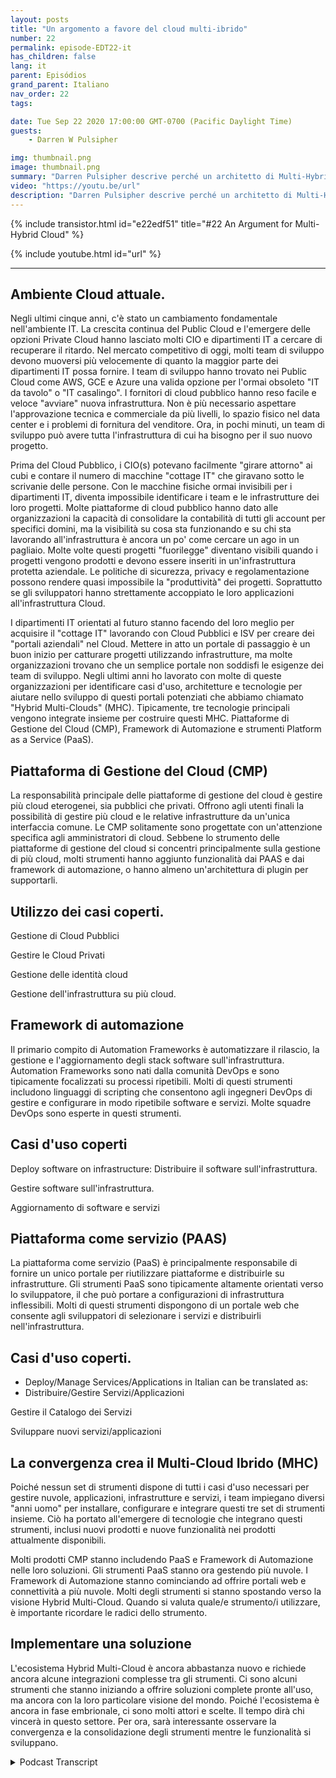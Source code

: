 ```yaml
---
layout: posts
title: "Un argomento a favore del cloud multi-ibrido"
number: 22
permalink: episode-EDT22-it
has_children: false
lang: it
parent: Episódios
grand_parent: Italiano
nav_order: 22
tags:

date: Tue Sep 22 2020 17:00:00 GMT-0700 (Pacific Daylight Time)
guests:
    - Darren W Pulsipher

img: thumbnail.png
image: thumbnail.png
summary: "Darren Pulsipher descrive perché un architetto di Multi-Hybrid Cloud potrebbe già essere nel tuo Data Center. La maggior parte delle organizzazioni ha già tutti gli ingredienti. Devono solo capire come si integrano tra loro."
video: "https://youtu.be/url"
description: "Darren Pulsipher descrive perché un architetto di Multi-Hybrid Cloud potrebbe già essere nel tuo Data Center. La maggior parte delle organizzazioni ha già tutti gli ingredienti. Devono solo capire come si integrano tra loro."
---
```


<div>
{% include transistor.html id="e22edf51" title="#22 An Argument for Multi-Hybrid Cloud" %}

{% include youtube.html id="url" %}
</div>

---

## Ambiente Cloud attuale.

Negli ultimi cinque anni, c'è stato un cambiamento fondamentale nell'ambiente IT. La crescita continua del Public Cloud e l'emergere delle opzioni Private Cloud hanno lasciato molti CIO e dipartimenti IT a cercare di recuperare il ritardo. Nel mercato competitivo di oggi, molti team di sviluppo devono muoversi più velocemente di quanto la maggior parte dei dipartimenti IT possa fornire. I team di sviluppo hanno trovato nei Public Cloud come AWS, GCE e Azure una valida opzione per l'ormai obsoleto "IT da tavolo" o "IT casalingo". I fornitori di cloud pubblico hanno reso facile e veloce "avviare" nuova infrastruttura. Non è più necessario aspettare l'approvazione tecnica e commerciale da più livelli, lo spazio fisico nel data center e i problemi di fornitura del venditore. Ora, in pochi minuti, un team di sviluppo può avere tutta l'infrastruttura di cui ha bisogno per il suo nuovo progetto.

Prima del Cloud Pubblico, i CIO(s) potevano facilmente "girare attorno" ai cubi e contare il numero di macchine "cottage IT" che giravano sotto le scrivanie delle persone. Con le macchine fisiche ormai invisibili per i dipartimenti IT, diventa impossibile identificare i team e le infrastrutture dei loro progetti. Molte piattaforme di cloud pubblico hanno dato alle organizzazioni la capacità di consolidare la contabilità di tutti gli account per specifici domini, ma la visibilità su cosa sta funzionando e su chi sta lavorando all'infrastruttura è ancora un po' come cercare un ago in un pagliaio. Molte volte questi progetti "fuorilegge" diventano visibili quando i progetti vengono prodotti e devono essere inseriti in un'infrastruttura protetta aziendale. Le politiche di sicurezza, privacy e regolamentazione possono rendere quasi impossibile la "produttività" dei progetti. Soprattutto se gli sviluppatori hanno strettamente accoppiato le loro applicazioni all'infrastruttura Cloud.

I dipartimenti IT orientati al futuro stanno facendo del loro meglio per acquisire il "cottage IT" lavorando con Cloud Pubblici e ISV per creare dei "portali aziendali" nel Cloud. Mettere in atto un portale di passaggio è un buon inizio per catturare progetti utilizzando infrastrutture, ma molte organizzazioni trovano che un semplice portale non soddisfi le esigenze dei team di sviluppo. Negli ultimi anni ho lavorato con molte di queste organizzazioni per identificare casi d'uso, architetture e tecnologie per aiutare nello sviluppo di questi portali potenziati che abbiamo chiamato "Hybrid Multi-Clouds" (MHC). Tipicamente, tre tecnologie principali vengono integrate insieme per costruire questi MHC. Piattaforme di Gestione del Cloud (CMP), Framework di Automazione e strumenti Platform as a Service (PaaS).

## Piattaforma di Gestione del Cloud (CMP)

La responsabilità principale delle piattaforme di gestione del cloud è gestire più cloud eterogenei, sia pubblici che privati. Offrono agli utenti finali la possibilità di gestire più cloud e le relative infrastrutture da un'unica interfaccia comune. Le CMP solitamente sono progettate con un'attenzione specifica agli amministratori di cloud. Sebbene lo strumento delle piattaforme di gestione del cloud si concentri principalmente sulla gestione di più cloud, molti strumenti hanno aggiunto funzionalità dai PAAS e dai framework di automazione, o hanno almeno un'architettura di plugin per supportarli.

## Utilizzo dei casi coperti.

Gestione di Cloud Pubblici

Gestire le Cloud Privati

Gestione delle identità cloud

Gestione dell'infrastruttura su più cloud.

## Framework di automazione

Il primario compito di Automation Frameworks è automatizzare il rilascio, la gestione e l'aggiornamento degli stack software sull'infrastruttura. Automation Frameworks sono nati dalla comunità DevOps e sono tipicamente focalizzati su processi ripetibili. Molti di questi strumenti includono linguaggi di scripting che consentono agli ingegneri DevOps di gestire e configurare in modo ripetibile software e servizi. Molte squadre DevOps sono esperte in questi strumenti.

## Casi d'uso coperti

Deploy software on infrastructure: Distribuire il software sull'infrastruttura.

Gestire software sull'infrastruttura.

Aggiornamento di software e servizi

## Piattaforma come servizio (PAAS)

La piattaforma come servizio (PaaS) è principalmente responsabile di fornire un unico portale per riutilizzare piattaforme e distribuirle su infrastrutture. Gli strumenti PaaS sono tipicamente altamente orientati verso lo sviluppatore, il che può portare a configurazioni di infrastruttura inflessibili. Molti di questi strumenti dispongono di un portale web che consente agli sviluppatori di selezionare i servizi e distribuirli nell'infrastruttura.

## Casi d'uso coperti.

* Deploy/Manage Services/Applications in Italian can be translated as:
* Distribuire/Gestire Servizi/Applicazioni

Gestire il Catalogo dei Servizi

Sviluppare nuovi servizi/applicazioni

## La convergenza crea il Multi-Cloud Ibrido (MHC)

Poiché nessun set di strumenti dispone di tutti i casi d'uso necessari per gestire nuvole, applicazioni, infrastrutture e servizi, i team impiegano diversi "anni uomo" per installare, configurare e integrare questi tre set di strumenti insieme. Ciò ha portato all'emergere di tecnologie che integrano questi strumenti, inclusi nuovi prodotti e nuove funzionalità nei prodotti attualmente disponibili.

Molti prodotti CMP stanno includendo PaaS e Framework di Automazione nelle loro soluzioni. Gli strumenti PaaS stanno ora gestendo più nuvole. I Framework di Automazione stanno cominciando ad offrire portali web e connettività a più nuvole. Molti degli strumenti si stanno spostando verso la visione Hybrid Multi-Cloud. Quando si valuta quale/e strumento/i utilizzare, è importante ricordare le radici dello strumento.

## Implementare una soluzione

L'ecosistema Hybrid Multi-Cloud è ancora abbastanza nuovo e richiede ancora alcune integrazioni complesse tra gli strumenti. Ci sono alcuni strumenti che stanno iniziando a offrire soluzioni complete pronte all'uso, ma ancora con la loro particolare visione del mondo. Poiché l'ecosistema è ancora in fase embrionale, ci sono molti attori e scelte. Il tempo dirà chi vincerà in questo settore. Per ora, sarà interessante osservare la convergenza e la consolidazione degli strumenti mentre le funzionalità si sviluppano.



<details>
<summary> Podcast Transcript </summary>

<p></p>

</details>
